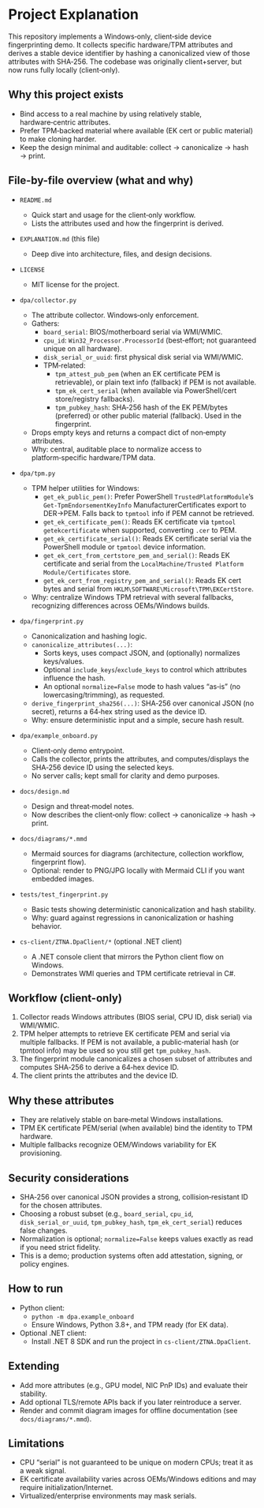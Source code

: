 # Project Explanation

This repository implements a Windows‑only, client‑side device fingerprinting demo. It collects specific hardware/TPM attributes and derives a stable device identifier by hashing a canonicalized view of those attributes with SHA‑256. The codebase was originally client+server, but now runs fully locally (client‑only).

## Why this project exists
- Bind access to a real machine by using relatively stable, hardware‑centric attributes.
- Prefer TPM‑backed material where available (EK cert or public material) to make cloning harder.
- Keep the design minimal and auditable: collect → canonicalize → hash → print.

## File-by-file overview (what and why)

- `README.md`
  - Quick start and usage for the client‑only workflow.
  - Lists the attributes used and how the fingerprint is derived.

- `EXPLANATION.md` (this file)
  - Deep dive into architecture, files, and design decisions.

- `LICENSE`
  - MIT license for the project.

- `dpa/collector.py`
  - The attribute collector. Windows‑only enforcement.
  - Gathers:
    - `board_serial`: BIOS/motherboard serial via WMI/WMIC.
    - `cpu_id`: `Win32_Processor.ProcessorId` (best‑effort; not guaranteed unique on all hardware).
    - `disk_serial_or_uuid`: first physical disk serial via WMI/WMIC.
    - TPM‑related:
      - `tpm_attest_pub_pem` (when an EK certificate PEM is retrievable), or plain text info (fallback) if PEM is not available.
      - `tpm_ek_cert_serial` (when available via PowerShell/cert store/registry fallbacks).
      - `tpm_pubkey_hash`: SHA‑256 hash of the EK PEM/bytes (preferred) or other public material (fallback). Used in the fingerprint.
  - Drops empty keys and returns a compact dict of non‑empty attributes.
  - Why: central, auditable place to normalize access to platform‑specific hardware/TPM data.

- `dpa/tpm.py`
  - TPM helper utilities for Windows:
    - `get_ek_public_pem()`: Prefer PowerShell `TrustedPlatformModule`’s `Get-TpmEndorsementKeyInfo` ManufacturerCertificates export to DER→PEM. Falls back to `tpmtool` info if PEM cannot be retrieved.
    - `get_ek_certificate_pem()`: Reads EK certificate via `tpmtool getekcertificate` when supported, converting `.cer` to PEM.
    - `get_ek_certificate_serial()`: Reads EK certificate serial via the PowerShell module or `tpmtool` device information.
    - `get_ek_cert_from_certstore_pem_and_serial()`: Reads EK certificate and serial from the `LocalMachine/Trusted Platform Module/Certificates` store.
    - `get_ek_cert_from_registry_pem_and_serial()`: Reads EK cert bytes and serial from `HKLM\SOFTWARE\Microsoft\TPM\EKCertStore`.
  - Why: centralize Windows TPM retrieval with several fallbacks, recognizing differences across OEMs/Windows builds.

- `dpa/fingerprint.py`
  - Canonicalization and hashing logic.
  - `canonicalize_attributes(...)`:
    - Sorts keys, uses compact JSON, and (optionally) normalizes keys/values.
    - Optional `include_keys`/`exclude_keys` to control which attributes influence the hash.
    - An optional `normalize=False` mode to hash values “as‑is” (no lowercasing/trimming), as requested.
  - `derive_fingerprint_sha256(...)`: SHA‑256 over canonical JSON (no secret), returns a 64‑hex string used as the device ID.
  - Why: ensure deterministic input and a simple, secure hash result.

- `dpa/example_onboard.py`
  - Client‑only demo entrypoint.
  - Calls the collector, prints the attributes, and computes/displays the SHA‑256 device ID using the selected keys.
  - No server calls; kept small for clarity and demo purposes.

- `docs/design.md`
  - Design and threat‑model notes.
  - Now describes the client‑only flow: collect → canonicalize → hash → print.

- `docs/diagrams/*.mmd`
  - Mermaid sources for diagrams (architecture, collection workflow, fingerprint flow).
  - Optional: render to PNG/JPG locally with Mermaid CLI if you want embedded images.

- `tests/test_fingerprint.py`
  - Basic tests showing deterministic canonicalization and hash stability.
  - Why: guard against regressions in canonicalization or hashing behavior.

- `cs-client/ZTNA.DpaClient/*` (optional .NET client)
  - A .NET console client that mirrors the Python client flow on Windows.
  - Demonstrates WMI queries and TPM certificate retrieval in C#.

## Workflow (client-only)
1) Collector reads Windows attributes (BIOS serial, CPU ID, disk serial) via WMI/WMIC.
2) TPM helper attempts to retrieve EK certificate PEM and serial via multiple fallbacks. If PEM is not available, a public‑material hash (or tpmtool info) may be used so you still get `tpm_pubkey_hash`.
3) The fingerprint module canonicalizes a chosen subset of attributes and computes SHA‑256 to derive a 64‑hex device ID.
4) The client prints the attributes and the device ID.

## Why these attributes
- They are relatively stable on bare‑metal Windows installations.
- TPM EK certificate PEM/serial (when available) bind the identity to TPM hardware.
- Multiple fallbacks recognize OEM/Windows variability for EK provisioning.

## Security considerations
- SHA‑256 over canonical JSON provides a strong, collision‑resistant ID for the chosen attributes.
- Choosing a robust subset (e.g., `board_serial`, `cpu_id`, `disk_serial_or_uuid`, `tpm_pubkey_hash`, `tpm_ek_cert_serial`) reduces false changes.
- Normalization is optional; `normalize=False` keeps values exactly as read if you need strict fidelity.
- This is a demo; production systems often add attestation, signing, or policy engines.

## How to run
- Python client:
  - `python -m dpa.example_onboard`
  - Ensure Windows, Python 3.8+, and TPM ready (for EK data).
- Optional .NET client:
  - Install .NET 8 SDK and run the project in `cs-client/ZTNA.DpaClient`.

## Extending
- Add more attributes (e.g., GPU model, NIC PnP IDs) and evaluate their stability.
- Add optional TLS/remote APIs back if you later reintroduce a server.
- Render and commit diagram images for offline documentation (see `docs/diagrams/*.mmd`).

## Limitations
- CPU “serial” is not guaranteed to be unique on modern CPUs; treat it as a weak signal.
- EK certificate availability varies across OEMs/Windows editions and may require initialization/Internet.
- Virtualized/enterprise environments may mask serials.
